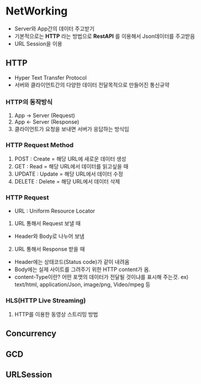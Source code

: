 # NetWorking
- Server와 App간의 데이터 주고받기
- 기본적으로는 **HTTP** 라는 방법으로 **RestAPI** 를 이용해서 Json데이터를 주고받음
- URL Session을 이용
## HTTP
- Hyper Text Transfer Protocol
- 서버와 클라이언트간의 다양한 데이터 전달목적으로 만들어진 통신규약
### HTTP의 동작방식
  1. App -> Server (Request)
  2. App <- Server (Response)
  3. 클라이언트가 요청을 보내면 서버가 응답하는 방식임

### HTTP Request Method
  1. POST : Create = 해당 URL에 새로운 데이터 생성
  2. GET : Read = 해당 URL에서 데이터를 읽고싶을 때
  3. UPDATE : Update = 해당 URL에서 데이터 수정
  4. DELETE : Delete = 해당 URL에서 데이터 삭제
  
### HTTP Request
  - URL : Uniform Resource Locator
  1. URL 통해서 Request 보낼 때
   - Header와 Body로 나누어 보냄
  2. URL 통해서 Response 받을 때
   - Header에는 상태코드(Status code)가 같이 내려옴
   - Body에는 실제 사이트를 그려주기 위한 HTTP content가 옴.
   - content-Type이란? 어떤 포맷의 데이터가 전달될 것이냐를 표시해 주는것.
    ex) text/html, application/Json, image/png, Video/mpeg 등

### HLS(HTTP Live Streaming)
  1. HTTP를 이용한 동영상 스트리밍 방법
    
## Concurrency

## GCD



## URLSession
